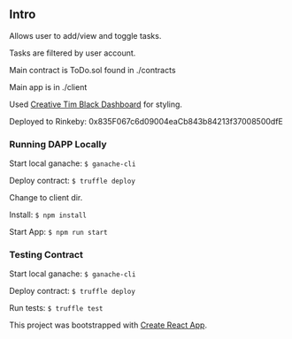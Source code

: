 ## Intro

Allows user to add/view and toggle tasks.

Tasks are filtered by user account.

Main contract is ToDo.sol found in ./contracts

Main app is in ./client

Used [Creative Tim Black Dashboard](https://demos.creative-tim.com/black-dashboard/docs/1.0/components/alerts.html) for styling.

Deployed to Rinkeby: 0x835F067c6d09004eaCb843b84213f37008500dfE

### Running DAPP Locally

Start local ganache: `$ ganache-cli`

Deploy contract: `$ truffle deploy`

Change to client dir.

Install: `$ npm install`

Start App: `$ npm run start`


### Testing Contract

Start local ganache: `$ ganache-cli`

Deploy contract: `$ truffle deploy`

Run tests: `$ truffle test`

This project was bootstrapped with [Create React App](https://github.com/facebook/create-react-app).
